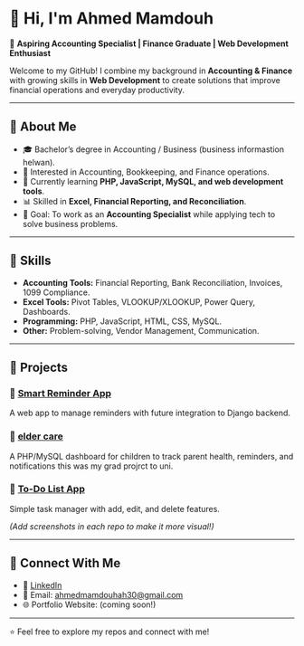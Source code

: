 # 👋 Hi, I'm Ahmed Mamdouh  

🎯 **Aspiring Accounting Specialist | Finance Graduate | Web Development Enthusiast**  

Welcome to my GitHub! I combine my background in **Accounting & Finance** with growing skills in **Web Development** to create solutions that improve financial operations and everyday productivity.  

---

## 🔹 About Me
- 🎓 Bachelor’s degree in Accounting / Business (business informastion helwan).  
- 💼 Interested in Accounting, Bookkeeping, and Finance operations.  
- 🌱 Currently learning **PHP, JavaScript, MySQL, and web development tools**.  
- 📊 Skilled in **Excel, Financial Reporting, and Reconciliation**.  
- 🚀 Goal: To work as an **Accounting Specialist** while applying tech to solve business problems.  

---

## 🔹 Skills
- **Accounting Tools:** Financial Reporting, Bank Reconciliation, Invoices, 1099 Compliance.  
- **Excel Tools:** Pivot Tables, VLOOKUP/XLOOKUP, Power Query, Dashboards.  
- **Programming:** PHP, JavaScript, HTML, CSS, MySQL.  
- **Other:** Problem-solving, Vendor Management, Communication.  

---

## 🔹 Projects
### 📌 [Smart Reminder App](https://github.com/do7a123/smartreminder.git)  
A web app to manage reminders with future integration to Django backend.  

### 📌 [elder care](https://github.com/yourusername/parent-dashboard)  
A PHP/MySQL dashboard for children to track parent health, reminders, and notifications this was my grad projrct to uni.  

### 📌 [To-Do List App](https://github.com/yourusername/todo-list)  
Simple task manager with add, edit, and delete features.  

*(Add screenshots in each repo to make it more visual!)*  

---

## 🔹 Connect With Me
- 💼 [LinkedIn](https://www.linkedin.com/in/ahmed-mamdouh-a7024b375)  
- 📧 Email: ahmedmamdouhah30@gmail.com  
- 🌐 Portfolio Website: (coming soon!)  

---
⭐️ Feel free to explore my repos and connect with me!
